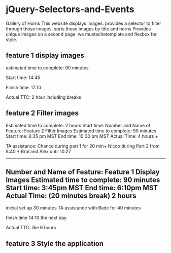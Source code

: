 # jQuery-Selectors-and-Events

Gallery of Horns
This website displays images. provides a selector to filter through those images. sorts those images by title and horns Provides unique images on a second page. we mustachetemplate and flexbox for style.

## feature 1 display images

estimated time to complete: 90 minutes

Start time: 14:45

Finish time: 17:10

Actual TTC: 2 hour including breaks

## feature 2 Filter images

Estimated time to complete: 2 hours
Start time: Number and Name of Feature: Feature 2 Filter Images
Estimated time to complete: 90 minutes
Start time: 6:35 pm MST
End time: 10:30 pm MST
Actual Time: 4 hours +

TA assistance: 
Chance during part 1 for 20 min+
Nicco during Part 2 from 8:40 +
Brai and Alex until 10:27

-------------------------------------------------------------------------------------------------------------------------------------------

Number and Name of Feature: Feature 1 Display Images
Estimated time to complete: 90 minutes
Start time: 3:45pm MST
End time: 6:10pm MST
Actual Time: (20 minutes break) 2 hours
--------------------------------------------------------------------------------------------------------------------------------------------
inicial set up 30 minutes
TA assistance with Bade for 40 minutes



finish time 14:10 the next day

Actual TTC: like 6 hours

## feature 3 Style the application

